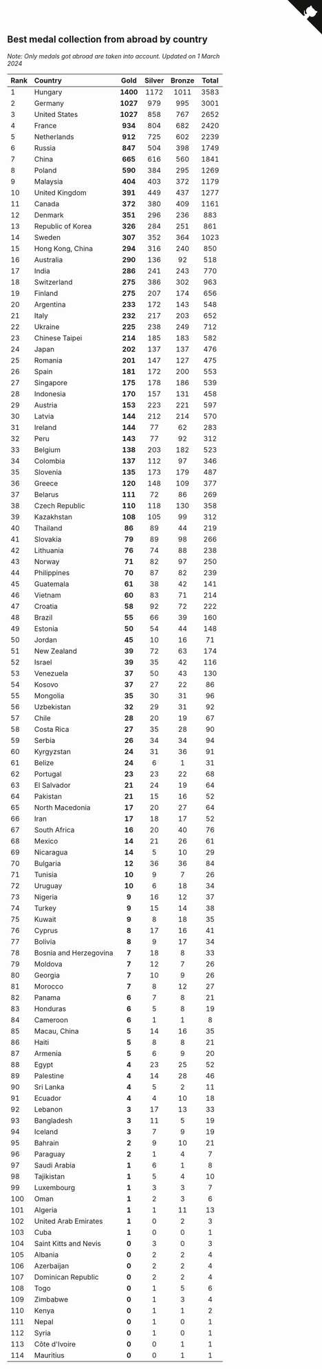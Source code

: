 ## Best medal collection from abroad by country

*Note: Only medals got abroad are taken into account.*
*Updated on  1 March 2024*

| Rank | Country | Gold | Silver | Bronze | Total |
| :--- | :--- | :--: | :--: | :--: | :--: |
| 1 | Hungary | **1400** | 1172 | 1011 | 3583 |
| 2 | Germany | **1027** | 979 | 995 | 3001 |
| 3 | United States | **1027** | 858 | 767 | 2652 |
| 4 | France | **934** | 804 | 682 | 2420 |
| 5 | Netherlands | **912** | 725 | 602 | 2239 |
| 6 | Russia | **847** | 504 | 398 | 1749 |
| 7 | China | **665** | 616 | 560 | 1841 |
| 8 | Poland | **590** | 384 | 295 | 1269 |
| 9 | Malaysia | **404** | 403 | 372 | 1179 |
| 10 | United Kingdom | **391** | 449 | 437 | 1277 |
| 11 | Canada | **372** | 380 | 409 | 1161 |
| 12 | Denmark | **351** | 296 | 236 | 883 |
| 13 | Republic of Korea | **326** | 284 | 251 | 861 |
| 14 | Sweden | **307** | 352 | 364 | 1023 |
| 15 | Hong Kong, China | **294** | 316 | 240 | 850 |
| 16 | Australia | **290** | 136 | 92 | 518 |
| 17 | India | **286** | 241 | 243 | 770 |
| 18 | Switzerland | **275** | 386 | 302 | 963 |
| 19 | Finland | **275** | 207 | 174 | 656 |
| 20 | Argentina | **233** | 172 | 143 | 548 |
| 21 | Italy | **232** | 217 | 203 | 652 |
| 22 | Ukraine | **225** | 238 | 249 | 712 |
| 23 | Chinese Taipei | **214** | 185 | 183 | 582 |
| 24 | Japan | **202** | 137 | 137 | 476 |
| 25 | Romania | **201** | 147 | 127 | 475 |
| 26 | Spain | **181** | 172 | 200 | 553 |
| 27 | Singapore | **175** | 178 | 186 | 539 |
| 28 | Indonesia | **170** | 157 | 131 | 458 |
| 29 | Austria | **153** | 223 | 221 | 597 |
| 30 | Latvia | **144** | 212 | 214 | 570 |
| 31 | Ireland | **144** | 77 | 62 | 283 |
| 32 | Peru | **143** | 77 | 92 | 312 |
| 33 | Belgium | **138** | 203 | 182 | 523 |
| 34 | Colombia | **137** | 112 | 97 | 346 |
| 35 | Slovenia | **135** | 173 | 179 | 487 |
| 36 | Greece | **120** | 148 | 109 | 377 |
| 37 | Belarus | **111** | 72 | 86 | 269 |
| 38 | Czech Republic | **110** | 118 | 130 | 358 |
| 39 | Kazakhstan | **108** | 105 | 99 | 312 |
| 40 | Thailand | **86** | 89 | 44 | 219 |
| 41 | Slovakia | **79** | 89 | 98 | 266 |
| 42 | Lithuania | **76** | 74 | 88 | 238 |
| 43 | Norway | **71** | 82 | 97 | 250 |
| 44 | Philippines | **70** | 87 | 82 | 239 |
| 45 | Guatemala | **61** | 38 | 42 | 141 |
| 46 | Vietnam | **60** | 83 | 71 | 214 |
| 47 | Croatia | **58** | 92 | 72 | 222 |
| 48 | Brazil | **55** | 66 | 39 | 160 |
| 49 | Estonia | **50** | 54 | 44 | 148 |
| 50 | Jordan | **45** | 10 | 16 | 71 |
| 51 | New Zealand | **39** | 72 | 63 | 174 |
| 52 | Israel | **39** | 35 | 42 | 116 |
| 53 | Venezuela | **37** | 50 | 43 | 130 |
| 54 | Kosovo | **37** | 27 | 22 | 86 |
| 55 | Mongolia | **35** | 30 | 31 | 96 |
| 56 | Uzbekistan | **32** | 29 | 31 | 92 |
| 57 | Chile | **28** | 20 | 19 | 67 |
| 58 | Costa Rica | **27** | 35 | 28 | 90 |
| 59 | Serbia | **26** | 34 | 34 | 94 |
| 60 | Kyrgyzstan | **24** | 31 | 36 | 91 |
| 61 | Belize | **24** | 6 | 1 | 31 |
| 62 | Portugal | **23** | 23 | 22 | 68 |
| 63 | El Salvador | **21** | 24 | 19 | 64 |
| 64 | Pakistan | **21** | 15 | 16 | 52 |
| 65 | North Macedonia | **17** | 20 | 27 | 64 |
| 66 | Iran | **17** | 18 | 17 | 52 |
| 67 | South Africa | **16** | 20 | 40 | 76 |
| 68 | Mexico | **14** | 21 | 26 | 61 |
| 69 | Nicaragua | **14** | 5 | 10 | 29 |
| 70 | Bulgaria | **12** | 36 | 36 | 84 |
| 71 | Tunisia | **10** | 9 | 7 | 26 |
| 72 | Uruguay | **10** | 6 | 18 | 34 |
| 73 | Nigeria | **9** | 16 | 12 | 37 |
| 74 | Turkey | **9** | 15 | 14 | 38 |
| 75 | Kuwait | **9** | 8 | 18 | 35 |
| 76 | Cyprus | **8** | 17 | 16 | 41 |
| 77 | Bolivia | **8** | 9 | 17 | 34 |
| 78 | Bosnia and Herzegovina | **7** | 18 | 8 | 33 |
| 79 | Moldova | **7** | 12 | 7 | 26 |
| 80 | Georgia | **7** | 10 | 9 | 26 |
| 81 | Morocco | **7** | 8 | 12 | 27 |
| 82 | Panama | **6** | 7 | 8 | 21 |
| 83 | Honduras | **6** | 5 | 8 | 19 |
| 84 | Cameroon | **6** | 1 | 1 | 8 |
| 85 | Macau, China | **5** | 14 | 16 | 35 |
| 86 | Haiti | **5** | 8 | 8 | 21 |
| 87 | Armenia | **5** | 6 | 9 | 20 |
| 88 | Egypt | **4** | 23 | 25 | 52 |
| 89 | Palestine | **4** | 14 | 28 | 46 |
| 90 | Sri Lanka | **4** | 5 | 2 | 11 |
| 91 | Ecuador | **4** | 4 | 10 | 18 |
| 92 | Lebanon | **3** | 17 | 13 | 33 |
| 93 | Bangladesh | **3** | 11 | 5 | 19 |
| 94 | Iceland | **3** | 7 | 9 | 19 |
| 95 | Bahrain | **2** | 9 | 10 | 21 |
| 96 | Paraguay | **2** | 1 | 4 | 7 |
| 97 | Saudi Arabia | **1** | 6 | 1 | 8 |
| 98 | Tajikistan | **1** | 5 | 4 | 10 |
| 99 | Luxembourg | **1** | 3 | 3 | 7 |
| 100 | Oman | **1** | 2 | 3 | 6 |
| 101 | Algeria | **1** | 1 | 11 | 13 |
| 102 | United Arab Emirates | **1** | 0 | 2 | 3 |
| 103 | Cuba | **1** | 0 | 0 | 1 |
| 104 | Saint Kitts and Nevis | **0** | 3 | 0 | 3 |
| 105 | Albania | **0** | 2 | 2 | 4 |
| 106 | Azerbaijan | **0** | 2 | 2 | 4 |
| 107 | Dominican Republic | **0** | 2 | 2 | 4 |
| 108 | Togo | **0** | 1 | 5 | 6 |
| 109 | Zimbabwe | **0** | 1 | 3 | 4 |
| 110 | Kenya | **0** | 1 | 1 | 2 |
| 111 | Nepal | **0** | 1 | 0 | 1 |
| 112 | Syria | **0** | 1 | 0 | 1 |
| 113 | Côte d'Ivoire | **0** | 0 | 1 | 1 |
| 114 | Mauritius | **0** | 0 | 1 | 1 |


<a href="https://github.com/JustinTimeCuber/wca_statistics" class="github-corner" aria-label="View source on Github"><svg width="80" height="80" viewBox="0 0 250 250" style="fill:#151513; color:#fff; position: absolute; top: 0; border: 0; right: 0;" aria-hidden="true"><path d="M0,0 L115,115 L130,115 L142,142 L250,250 L250,0 Z"></path><path d="M128.3,109.0 C113.8,99.7 119.0,89.6 119.0,89.6 C122.0,82.7 120.5,78.6 120.5,78.6 C119.2,72.0 123.4,76.3 123.4,76.3 C127.3,80.9 125.5,87.3 125.5,87.3 C122.9,97.6 130.6,101.9 134.4,103.2" fill="currentColor" style="transform-origin: 130px 106px;" class="octo-arm"></path><path d="M115.0,115.0 C114.9,115.1 118.7,116.5 119.8,115.4 L133.7,101.6 C136.9,99.2 139.9,98.4 142.2,98.6 C133.8,88.0 127.5,74.4 143.8,58.0 C148.5,53.4 154.0,51.2 159.7,51.0 C160.3,49.4 163.2,43.6 171.4,40.1 C171.4,40.1 176.1,42.5 178.8,56.2 C183.1,58.6 187.2,61.8 190.9,65.4 C194.5,69.0 197.7,73.2 200.1,77.6 C213.8,80.2 216.3,84.9 216.3,84.9 C212.7,93.1 206.9,96.0 205.4,96.6 C205.1,102.4 203.0,107.8 198.3,112.5 C181.9,128.9 168.3,122.5 157.7,114.1 C157.9,116.9 156.7,120.9 152.7,124.9 L141.0,136.5 C139.8,137.7 141.6,141.9 141.8,141.8 Z" fill="currentColor" class="octo-body"></path></svg></a><style>.github-corner:hover .octo-arm{animation:octocat-wave 560ms ease-in-out}@keyframes octocat-wave{0%,100%{transform:rotate(0)}20%,60%{transform:rotate(-25deg)}40%,80%{transform:rotate(10deg)}}@media (max-width:500px){.github-corner:hover .octo-arm{animation:none}.github-corner .octo-arm{animation:octocat-wave 560ms ease-in-out}}</style>
